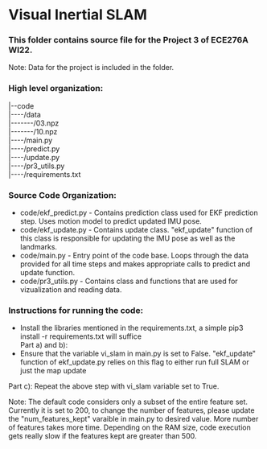 
# Visual Inertial SLAM

### This folder contains source file for the Project 3 of ECE276A WI22. 

Note: Data for the project is included in the folder.

### High level organization:

|--code <br>
|----/data <br>
|-------/03.npz<br>
|-------/10.npz<br>
|----/main.py<br>
|----/predict.py<br>
|----/update.py<br>
|----/pr3_utils.py<br>
|----/requirements.txt<br>

### Source Code Organization:
- code/ekf_predict.py - Contains prediction class used for EKF prediction step. Uses motion model to predict updated IMU pose.
- code/ekf_update.py - Contains update class. "ekf_update" function of this class is responsible for updating the IMU pose as well as the landmarks. 
- code/main.py - Entry point of the code base. Loops through the data provided for all time steps and makes appropriate calls to predict and update function.
- code/pr3_utils.py - Contains class and functions that are used for vizualization and reading data.

### Instructions for running the code:

- Install the libraries mentioned in the requirements.txt, a simple pip3 install -r requirements.txt will suffice <br>
Part a) and b):
- Ensure that the variable vi_slam in main.py is set to False. "ekf_update" function of ekf_update.py relies on this flag to either run full SLAM or just the map update

Part c): Repeat the above step with vi_slam variable set to True.

Note: The default code considers only a subset of the entire feature set. Currently it is set to 200, to change the number of features, please update the "num_features_kept" varaible in main.py to desired value.
    More number of features takes more time. Depending on the RAM size, code execution gets really slow if the features kept are greater than 500.

